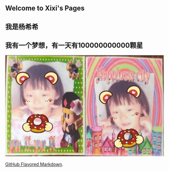 ## Welcome to Xixi's Pages
## 我是杨希希
## 我有一个梦想，有一天有100000000000颗星
![p01](photos/p01.jpg)  



 [GitHub Flavored Markdown](https://guides.github.com/features/mastering-markdown/).
